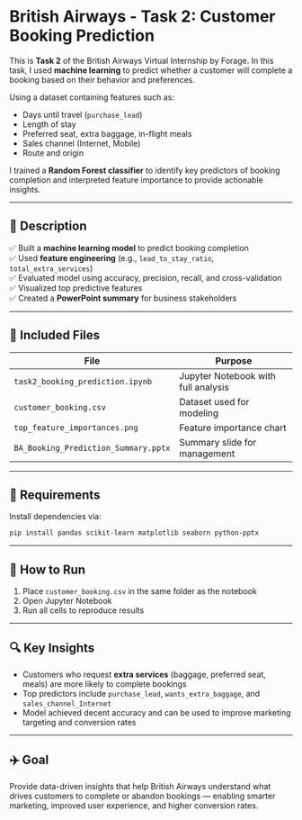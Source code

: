 

# British Airways - Task 2: Customer Booking Prediction

This is **Task 2** of the British Airways Virtual Internship by Forage. In this task, I used **machine learning** to predict whether a customer will complete a booking based on their behavior and preferences.

Using a dataset containing features such as:
- Days until travel (`purchase_lead`)
- Length of stay
- Preferred seat, extra baggage, in-flight meals
- Sales channel (Internet, Mobile)
- Route and origin

I trained a **Random Forest classifier** to identify key predictors of booking completion and interpreted feature importance to provide actionable insights.

---

## 🧾 Description

✅ Built a **machine learning model** to predict booking completion  
✅ Used **feature engineering** (e.g., `lead_to_stay_ratio`, `total_extra_services`)  
✅ Evaluated model using accuracy, precision, recall, and cross-validation  
✅ Visualized top predictive features  
✅ Created a **PowerPoint summary** for business stakeholders  

---

## 📁 Included Files

| File | Purpose |
|------|---------|
| `task2_booking_prediction.ipynb` | Jupyter Notebook with full analysis |
| `customer_booking.csv` | Dataset used for modeling |
| `top_feature_importances.png` | Feature importance chart |
| `BA_Booking_Prediction_Summary.pptx` | Summary slide for management |

---

## 🧰 Requirements

Install dependencies via:

```bash
pip install pandas scikit-learn matplotlib seaborn python-pptx
```

---

## 🚀 How to Run

1. Place `customer_booking.csv` in the same folder as the notebook
2. Open Jupyter Notebook
3. Run all cells to reproduce results

---

## 🔍 Key Insights

- Customers who request **extra services** (baggage, preferred seat, meals) are more likely to complete bookings  
- Top predictors include `purchase_lead`, `wants_extra_baggage`, and `sales_channel_Internet`  
- Model achieved decent accuracy and can be used to improve marketing targeting and conversion rates  

---

## ✈️ Goal

Provide data-driven insights that help British Airways understand what drives customers to complete or abandon bookings — enabling smarter marketing, improved user experience, and higher conversion rates.

